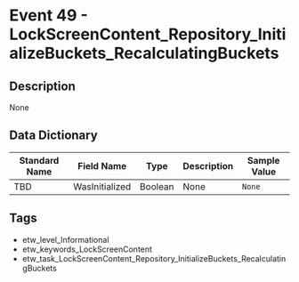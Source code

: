 # Event 49 - LockScreenContent_Repository_InitializeBuckets_RecalculatingBuckets

## Description
None

## Data Dictionary
|Standard Name|Field Name|Type|Description|Sample Value|
|---|---|---|---|---|
|TBD|WasInitialized|Boolean|None|`None`|

## Tags
* etw_level_Informational
* etw_keywords_LockScreenContent
* etw_task_LockScreenContent_Repository_InitializeBuckets_RecalculatingBuckets